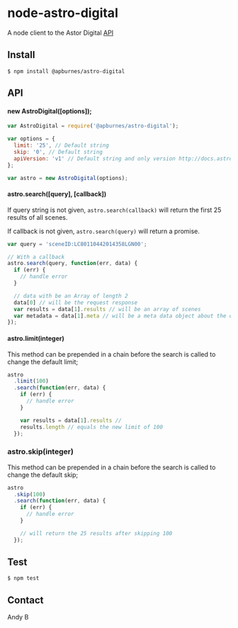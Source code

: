 node-astro-digital
==================
A node client to the Astor Digital [API](http://docs.astrodigital.com/v1.0/docs)

## Install

`$ npm install @apburnes/astro-digital`

## API

#### new AstroDigital([options]);
```js
var AstroDigital = require('@apburnes/astro-digital');

var options = {
  limit: '25', // Default string
  skip: '0', // Default string
  apiVersion: 'v1' // Default string and only version http://docs.astrodigital.com/v1.0/docs
};

var astro = new AstroDigital(options);
```

#### astro.search([query], [callback])

If query string is not given, `astro.search(callback)` will return the first 25 results of all scenes.

If callback is not given, `astro.search(query)` will return a promise.

```js
var query = 'sceneID:LC80110442014358LGN00';

// With a callback
astro.search(query, function(err, data) {
  if (err) {
    // handle error
  }

  // data with be an Array of length 2
  data[0] // will be the request response
  var results = data[1].results // will be an array of scenes
  var metadata = data[1].meta // will be a meta data object about the query
});
```

#### astro.limit(integer)

This method can be prepended in a chain before the search is called to change the default limit;

```js
astro
  .limit(100)
  .search(function(err, data) {
    if (err) {
      // handle error
    }

    var results = data[1].results //
    results.length // equals the new limit of 100
  });
```

### astro.skip(integer)

This method can be prepended in a chain before the search is called to change the default skip;

```js
astro
  .skip(100)
  .search(function(err, data) {
    if (err) {
      // handle error
    }

    // will return the 25 results after skipping 100
  });
```

## Test

`$ npm test`


## Contact

Andy B
